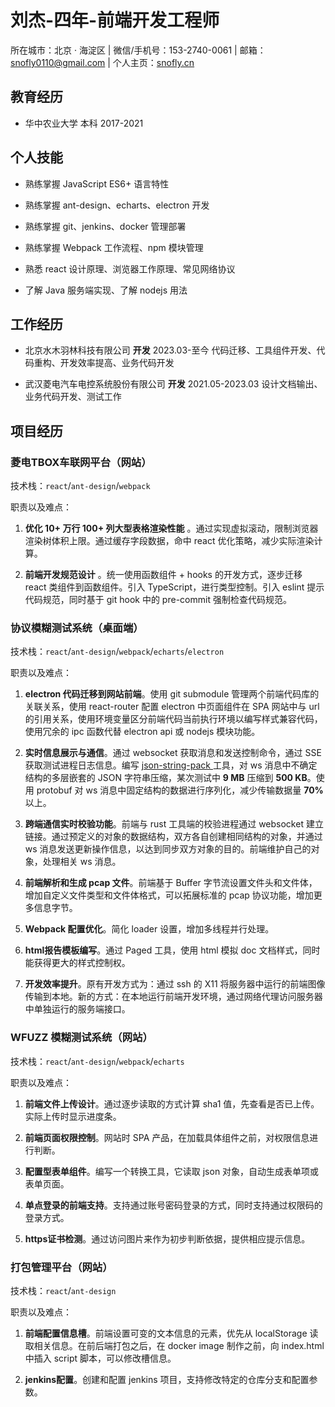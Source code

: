 # 刘杰-四年-前端开发工程师

所在城市：北京 · 海淀区 | 微信/手机号：153-2740-0061 | 邮箱：<snofly0110@gmail.com> | 个人主页：[snofly.cn](https://www.snofly.cn/about/)

## 教育经历

* 华中农业大学 本科 2017-2021

## 个人技能

* 熟练掌握 JavaScript ES6+ 语言特性

* 熟练掌握 ant-design、echarts、electron 开发

* 熟练掌握 git、jenkins、docker 管理部署

* 熟练掌握 Webpack 工作流程、npm 模块管理

* 熟悉 react 设计原理、浏览器工作原理、常见网络协议

* 了解 Java 服务端实现、了解 nodejs 用法

## 工作经历

* 北京水木羽林科技有限公司 **开发** 2023.03-至今 代码迁移、工具组件开发、代码重构、开发效率提高、业务代码开发

* 武汉菱电汽车电控系统股份有限公司 **开发** 2021.05-2023.03 设计文档输出、业务代码开发、测试工作

## 项目经历

### 菱电TBOX车联网平台（网站）

技术栈：`react`/`ant-design`/`webpack`

职责以及难点：

1. **优化 10+ 万行 100+ 列大型表格渲染性能** 。通过实现虚拟滚动，限制浏览器渲染树体积上限。通过缓存字段数据，命中 react 优化策略，减少实际渲染计算。

2. **前端开发规范设计** 。统一使用函数组件 + hooks 的开发方式，逐步迁移 react 类组件到函数组件。引入 TypeScript，进行类型控制。引入 eslint 提示代码规范，同时基于 git hook 中的 pre-commit 强制检查代码规范。

### 协议模糊测试系统（桌面端）

技术栈：`react`/`ant-design`/`webpack`/`echarts`/`electron`

职责以及难点：

1. **electron 代码迁移到网站前端**。使用 git submodule 管理两个前端代码库的关联关系，使用 react-router 配置 electron 中页面组件在 SPA 网站中与 url 的引用关系，使用环境变量区分前端代码当前执行环境以编写样式兼容代码，使用冗余的 ipc 函数代替 electron api 或 nodejs 模块功能。

2. **实时信息展示与通信**。通过 websocket 获取消息和发送控制命令，通过 SSE 获取测试进程日志信息。编写 [json-string-pack ](https://www.npmjs.com/package/json-string-pack)工具，对 ws 消息中不确定结构的多层嵌套的 JSON 字符串压缩，某次测试中 **9 MB** 压缩到 **500 KB**。使用 protobuf 对 ws 消息中固定结构的数据进行序列化，减少传输数据量 **70%** 以上。

3. **跨端通信实时校验功能**。前端与 rust 工具端的校验进程通过 websocket 建立链接。通过预定义的对象的数据结构，双方各自创建相同结构的对象，并通过 ws 消息发送更新操作信息，以达到同步双方对象的目的。前端维护自己的对象，处理相关 ws 消息。

4. **前端解析和生成 pcap 文件**。前端基于 Buffer 字节流设置文件头和文件体，增加自定义文件类型和文件体格式，可以拓展标准的 pcap 协议功能，增加更多信息字节。

5. **Webpack 配置优化**。简化 loader 设置，增加多线程并行处理。

6. **html报告模板编写**。通过 Paged 工具，使用 html 模拟 doc 文档样式，同时能获得更大的样式控制权。

7. **开发效率提升**。原有开发方式为：通过 ssh 的 X11 将服务器中运行的前端图像传输到本地。新的方式：在本地运行前端开发环境，通过网络代理访问服务器中单独运行的服务端接口。

### WFUZZ 模糊测试系统（网站）

技术栈：`react`/`ant-design`/`webpack`/`echarts`

职责以及难点：

1. **前端文件上传设计**。通过逐步读取的方式计算 sha1 值，先查看是否已上传。实际上传时显示进度条。

2. **前端页面权限控制**。网站时 SPA 产品，在加载具体组件之前，对权限信息进行判断。

3. **配置型表单组件**。编写一个转换工具，它读取 json 对象，自动生成表单项或表单页面。

4. **单点登录的前端支持**。支持通过账号密码登录的方式，同时支持通过权限码的登录方式。

5. **https证书检测**。通过访问图片来作为初步判断依据，提供相应提示信息。

### 打包管理平台（网站）

技术栈：`react`/`ant-design`

职责以及难点：

1. **前端配置信息槽**。前端设置可变的文本信息的元素，优先从 localStorage 读取相关信息。在前后端打包之后，在 docker image 制作之前，向 index.html 中插入 script 脚本，可以修改槽信息。

2. **jenkins配置**。创建和配置 jenkins 项目，支持修改特定的仓库分支和配置参数。
